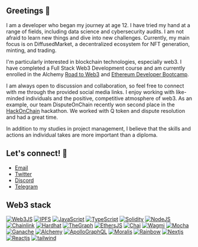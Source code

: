
## Greetings 🖖 

I am a developer who began my journey at age 12.
I have tried my hand at a range of fields, including data science and cybersecurity audits. I am not afraid to learn new things and dive into new challenges. Currently, my main focus is on DiffusedMarket, a decentralized ecosystem for NFT generation, minting, and trading.

I'm particularly interested in blockchain technologies, especially web3. I have completed a Full Stack Web3 Development course and am currently enrolled in the Alchemy [Road to Web3](https://docs.alchemy.com/docs/welcome-to-the-road-to-web3) and [Ethereum Developer Bootcamp](https://university.alchemy.com/overview/ethereum).

I am always open to discussion and collaboration, so feel free to connect with me through the provided social media links. I enjoy working with like-minded individuals and the positive, competitive atmosphere of web3. As an example, our team DisputeOnChain recently won second place in the [HackOnChain](https://app.poap.xyz/scan/0x1991e23eEDfb858569532cBF8BF4bd63d89c1abA) hackathon. We worked with Q token and dispute resolution and had a great time.

In addition to my studies in project management, I believe that the skills and actions an individual takes are more important than a diploma.

## Let's connect! 🐒
 - [Email](mailto:uladzimirkireyeu@proton.me)
 - [Twitter](https://twitter.com/neuladblad)
 - [Discord](https://discordapp.com/users/neulad#3580)
 - [Telegram](https://t.me/vov4arik)

## Web3 stack

[![Web3JS]](https://web3js.readthedocs.io/)
[![IPFS]](https://ipfs.tech/)
[![JavaScript]](https://developer.mozilla.org/fr/docs/Web/JavaScript)
[![TypeScript]](https://www.typescriptlang.org/)
[![Solidity]](https://soliditylang.org/)
[![NodeJS]](https://nodejs.org/)
[![Chainlink]](https://chain.link/)
[![Hardhat]](https://hardhat.org/)
[![TheGraph]](https://thegraph.com/en/)
[![EthersJS]](https://docs.ethers.io/v5/)
[![Chai]](https://www.chaijs.com/)
[![Wagmi]](https://wagmi.sh/)
[![Mocha]](https://mochajs.org/)
[![Ganache]](https://trufflesuite.com/ganache/)
[![Alchemy]](https://www.alchemy.com/)
[![ApolloGraphQL]](https://www.apollographql.com/)
[![Moralis]](https://moralis.io/)
[![Rainbow]](https://www.rainbowkit.com/)
[![Nextjs]](https://nextjs.org/)
[![Reactjs]](https://reactjs.org/)
[![tailwind]](https://tailwindcss.com/)

[ethereum]: https://img.shields.io/badge/polarzero.eth-3C3C3D?style=for-the-badge&logo=Ethereum&logoColor=white
[tailwind]: https://custom-icon-badges.demolab.com/badge/Tailwindcss-2539BB?style=for-the-badge&logo=tailwind
[ethersjs]: https://custom-icon-badges.demolab.com/badge/Ethers.js-29349A?style=for-the-badge&logo=ethers&logoColor=white
[solidity]: https://custom-icon-badges.demolab.com/badge/Solidity-3C3C3D?style=for-the-badge&logo=solidity&logoColor=white
[chainlink]: https://img.shields.io/badge/Chainlink-375BD2.svg?style=for-the-badge&logo=Chainlink&logoColor=white
[nodejs]: https://img.shields.io/badge/Node.js-339933.svg?style=for-the-badge&logo=nodedotjs&logoColor=white
[javascript]: https://img.shields.io/badge/JavaScript-F7DF1E.svg?style=for-the-badge&logo=JavaScript&logoColor=black
[ganache]: https://custom-icon-badges.demolab.com/badge/Ganache-201F1E?style=for-the-badge&logo=ganache
[hardhat]: https://custom-icon-badges.demolab.com/badge/Hardhat-181A1F?style=for-the-badge&logo=hardhat
[reactjs]: https://img.shields.io/badge/React-20232A?style=for-the-badge&logo=react&logoColor=61DAFB
[alchemy]: https://custom-icon-badges.demolab.com/badge/Alchemy-2356D2?style=for-the-badge&logo=alchemy&logoColor=white
[moralis]: https://custom-icon-badges.demolab.com/badge/Moralis-2559BB?style=for-the-badge&logo=moralis
[web3js]: https://img.shields.io/badge/Web3.js-F16822.svg?style=for-the-badge&logo=web3dotjs&logoColor=white
[nextjs]: https://img.shields.io/badge/next.js-000000?style=for-the-badge&logo=nextdotjs&logoColor=white
[chai]: https://img.shields.io/badge/Chai-A30701.svg?style=for-the-badge&logo=Chai&logoColor=white
[mocha]: https://custom-icon-badges.demolab.com/badge/Mocha-87694D?style=for-the-badge&logo=mocha&logoColor=white
[typescript]: https://img.shields.io/badge/TypeScript-3178C6.svg?style=for-the-badge&logo=TypeScript&logoColor=white
[antd]: https://img.shields.io/badge/Ant%20Design-0170FE.svg?style=for-the-badge&logo=Ant-Design&logoColor=white
[rainbow]: https://custom-icon-badges.demolab.com/badge/Rainbowkit-032463?style=for-the-badge&logo=rainbow
[thegraph]: https://custom-icon-badges.demolab.com/badge/TheGraph-0C0A1C?style=for-the-badge&logo=thegraph&logoColor=white
[wagmi]: https://custom-icon-badges.demolab.com/badge/Wagmi-1C1B1B?style=for-the-badge&logo=wagmi
[ipfs]: https://img.shields.io/badge/IPFS-0A1B2B?style=for-the-badge&logo=ipfs
[apollographql]: https://img.shields.io/badge/Apollo%20GraphQL-311C87.svg?style=for-the-badge&logo=Apollo-GraphQL&logoColor=white
[threejs]: https://img.shields.io/badge/Three.js-000000.svg?style=for-the-badge&logo=threedotjs&logoColor=white
